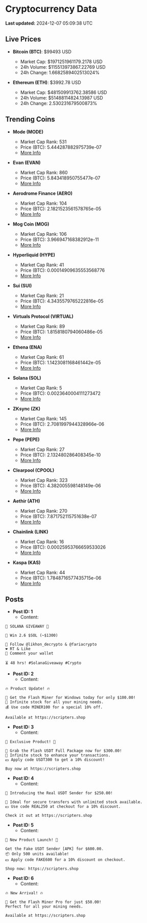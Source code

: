 # Cryptocurrency Data

**Last updated:** 2024-12-07 05:09:38 UTC

## Live Prices
- **Bitcoin (BTC)**: $99493 USD
  - Market Cap: $1971251961179.2178 USD
  - 24h Volume: $115513973867.22769 USD
  - 24h Change: 1.6682589402513024%

- **Ethereum (ETH)**: $3992.78 USD
  - Market Cap: $481509913762.38586 USD
  - 24h Volume: $51488114824.13987 USD
  - 24h Change: 2.530231679500873%

## Trending Coins
- **Mode (MODE)**
  - Market Cap Rank: 531
  - Price (BTC): 5.444287882975739e-07
  - [More Info](https://www.coingecko.com/en/coins/mode)

- **Evan (EVAN)**
  - Market Cap Rank: 860
  - Price (BTC): 5.843418950755477e-07
  - [More Info](https://www.coingecko.com/en/coins/evan)

- **Aerodrome Finance (AERO)**
  - Market Cap Rank: 104
  - Price (BTC): 2.1821523561578765e-05
  - [More Info](https://www.coingecko.com/en/coins/aerodrome-finance)

- **Mog Coin (MOG)**
  - Market Cap Rank: 106
  - Price (BTC): 3.966947168382912e-11
  - [More Info](https://www.coingecko.com/en/coins/mog-coin)

- **Hyperliquid (HYPE)**
  - Market Cap Rank: 41
  - Price (BTC): 0.00014909635553568776
  - [More Info](https://www.coingecko.com/en/coins/hyperliquid)

- **Sui (SUI)**
  - Market Cap Rank: 21
  - Price (BTC): 4.3435579765222816e-05
  - [More Info](https://www.coingecko.com/en/coins/sui)

- **Virtuals Protocol (VIRTUAL)**
  - Market Cap Rank: 89
  - Price (BTC): 1.8158180794060486e-05
  - [More Info](https://www.coingecko.com/en/coins/virtual-protocol)

- **Ethena (ENA)**
  - Market Cap Rank: 61
  - Price (BTC): 1.1423081168461442e-05
  - [More Info](https://www.coingecko.com/en/coins/ethena)

- **Solana (SOL)**
  - Market Cap Rank: 5
  - Price (BTC): 0.0023640004111273472
  - [More Info](https://www.coingecko.com/en/coins/solana)

- **ZKsync (ZK)**
  - Market Cap Rank: 145
  - Price (BTC): 2.7081997944328966e-06
  - [More Info](https://www.coingecko.com/en/coins/zksync)

- **Pepe (PEPE)**
  - Market Cap Rank: 27
  - Price (BTC): 2.132480286408345e-10
  - [More Info](https://www.coingecko.com/en/coins/pepe)

- **Clearpool (CPOOL)**
  - Market Cap Rank: 323
  - Price (BTC): 4.382005598148149e-06
  - [More Info](https://www.coingecko.com/en/coins/clearpool)

- **Aethir (ATH)**
  - Market Cap Rank: 270
  - Price (BTC): 7.871752115751638e-07
  - [More Info](https://www.coingecko.com/en/coins/aethir)

- **Chainlink (LINK)**
  - Market Cap Rank: 16
  - Price (BTC): 0.00025953766659533026
  - [More Info](https://www.coingecko.com/en/coins/chainlink)

- **Kaspa (KAS)**
  - Market Cap Rank: 44
  - Price (BTC): 1.7848716577435715e-06
  - [More Info](https://www.coingecko.com/en/coins/kaspa)

## Posts
- **Post ID: 1**
  - Content:
```
🚀 SOLANA GIVEAWAY 🚀

🎁 Win 2.6 $SOL (~$1300)

🤝 Follow @likhon_decrypto & @fariacrypto
❤️ RT & Like
💬 Comment your wallet

⏳ 48 hrs! #SolanaGiveaway #Crypto
```

- **Post ID: 2**
  - Content:
```
🔥 Product Update! 🔥

🚀 Get the Flash Miner for Windows today for only $100.00!
🔋 Infinite stock for all your mining needs.
💰 Use code MINER100 for a special 10% off.

Available at https://scripters.shop
```

- **Post ID: 3**
  - Content:
```
🎁 Exclusive Product! 🎁

💸 Grab the Flash USDT Full Package now for $300.00!
🎉 Infinite stock to enhance your transactions.
💵 Apply code USDT300 to get a 10% discount!

Buy now at https://scripters.shop
```

- **Post ID: 4**
  - Content:
```
💎 Introducing the Real USDT Sender for $250.00!

💼 Ideal for secure transfers with unlimited stock available.
💵 Use code REAL250 at checkout for a 10% discount.

Check it out at https://scripters.shop
```

- **Post ID: 5**
  - Content:
```
🚀 New Product Launch! 🚀

Get the Fake USDT Sender [APK] for $600.00.
📦 Only 500 units available!
💵 Apply code FAKE600 for a 10% discount on checkout.

Shop now: https://scripters.shop
```

- **Post ID: 6**
  - Content:
```
🔥 New Arrival! 🔥

💸 Get the Flash Miner Pro for just $50.00!
Perfect for all your mining needs.

Available at https://scripters.shop
```

